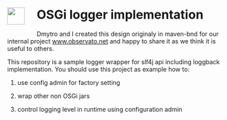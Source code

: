 <h1><img src="http://enroute.osgi.org/img/enroute-logo-64.png" witdh=40px style="float:left;margin: 0 1em 1em 0;width:40px">
OSGi logger implementation</h1>

Dmytro and I created this design originaly in maven-bnd for our internal project www.observato.net and happy to share it as we think it is useful to others.

This repository is a sample logger wrapper for slf4j api including loggback implementation. You should use this project as example how to:

1. use config admin for factory setting

2. wrap other non OSGi jars

3. control logging level in runtime using configuration admin

